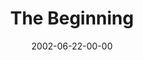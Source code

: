 ---
layout: message
category: message
series: "The Big Picture"
title: "The Beginning"
date: 2002-06-22-00-00
message_id: 276
---